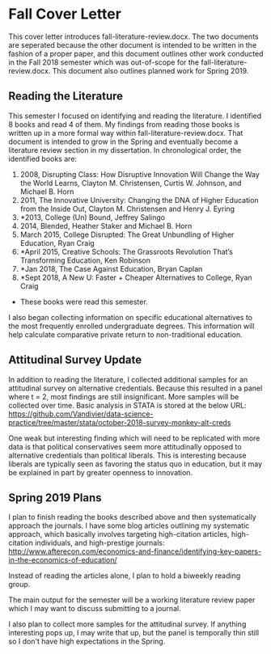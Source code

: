# Fall Cover Letter

This cover letter introduces fall-literature-review.docx. The two documents are seperated because the other document is intended to be written in the fashion of a proper paper, and this document outlines other work conducted in the Fall 2018 semester which was out-of-scope for the fall-literature-review.docx. This document also outlines planned work for Spring 2019.

## Reading the Literature

This semester I focused on identifying and reading the literature. I identified 8 books and read 4 of them. My findings from reading those books is written up in a more formal way within fall-literature-review.docx. That document is intended to grow in the Spring and eventually become a literature review section in my dissertation. In chronological order, the identified books are:

1. 2008, Disrupting Class: How Disruptive Innovation Will Change the Way the World Learns, Clayton M. Christensen, Curtis W. Johnson, and Michael B. Horn
2. 2011, The Innovative University: Changing the DNA of Higher Education from the Inside Out, Clayton M. Christensen and Henry J. Eyring
3. *2013, College (Un) Bound, Jeffrey Salingo
4. 2014, Blended, Heather Staker and Michael B. Horn
5. March 2015, College Disrupted: The Great Unbundling of Higher Education, Ryan Craig
6. *April 2015, Creative Schools: The Grassroots Revolution That’s Transforming Education, Ken Robinson
7. *Jan 2018, The Case Against Education, Bryan Caplan
8. *Sept 2018, A New U: Faster + Cheaper Alternatives to College, Ryan Craig

* These books were read this semester.

I also began collecting information on specific educational alternatives to the most frequently enrolled undergraduate degrees. This information will help calculate comparative private return to non-traditional education.

## Attitudinal Survey Update

In addition to reading the literature, I collected additional samples for an attitudinal survey on alternative credentials. Because this resulted in a panel where t = 2, most findings are still insignificant. More samples will be collected over time. Basic analysis in STATA is stored at the below URL:
https://github.com/Vandivier/data-science-practice/tree/master/stata/october-2018-survey-monkey-alt-creds

One weak but interesting finding which will need to be replicated with more data is that political conservatives seem more attitudinally opposed to alternative credentials than political liberals. This is interesting because liberals are typically seen as favoring the status quo in education, but it may be explained in part by greater openness to innovation.

## Spring 2019 Plans

I plan to finish reading the books described above and then systematically approach the journals. I have some blog articles outlining my systematic approach, which basically involves targeting high-citation articles, high-citation individuals, and high-prestige journals:
http://www.afterecon.com/economics-and-finance/identifying-key-papers-in-the-economics-of-education/

Instead of reading the articles alone, I plan to hold a biweekly reading group.

The main output for the semester will be a working literature review paper which I may want to discuss submitting to a journal.

I also plan to collect more samples for the attitudinal survey. If anything interesting pops up, I may write that up, but the panel is temporally thin still so I don't have high expectations in the Spring.
